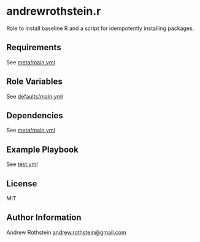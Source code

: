 andrewrothstein.r
=========

Role to install baseline R and a script for idempotently installing packages.

Requirements
------------

See [meta/main.yml](meta/main.yml)

Role Variables
--------------

See [defaults/main.yml](defaults/main.yml)

Dependencies
------------

See [meta/main.yml](meta/main.yml)

Example Playbook
----------------

See [test.yml](tests.yml)

License
-------

MIT

Author Information
------------------

Andrew Rothstein <andrew.rothstein@gmail.com>
